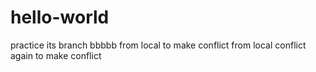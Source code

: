# hello-world
practice
its branch
bbbbb
from local
to make conflict
from local conflict
again to make conflict

